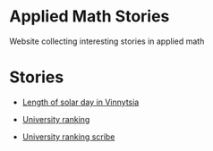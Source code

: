 # Applied Math Stories
Website collecting interesting stories in applied math 
# Stories 

- [Length of solar day in Vinnytsia](https://raw.githack.com/olesandr-k/applied-math-stories/refs/heads/main/analysis/solar-day/solar-day-vinnytsia.html)

- [University ranking](https://raw.githack.com/olesandr-k/applied-math-stories/refs/heads/main/analysis/university-ranking/university-ranking.html)
- [University ranking scribe](https://raw.githack.com/olesandr-k/applied-math-stories/refs/heads/main/analysis/university-ranking/1-scribe.html)